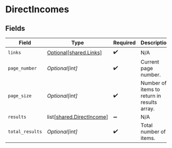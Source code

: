 # DirectIncomes


## Fields

| Field                                                                | Type                                                                 | Required                                                             | Description                                                          |
| -------------------------------------------------------------------- | -------------------------------------------------------------------- | -------------------------------------------------------------------- | -------------------------------------------------------------------- |
| `links`                                                              | [Optional[shared.Links]](undefined/models/shared/links.md)           | :heavy_check_mark:                                                   | N/A                                                                  |
| `page_number`                                                        | *Optional[int]*                                                      | :heavy_check_mark:                                                   | Current page number.                                                 |
| `page_size`                                                          | *Optional[int]*                                                      | :heavy_check_mark:                                                   | Number of items to return in results array.                          |
| `results`                                                            | list[[shared.DirectIncome](undefined/models/shared/directincome.md)] | :heavy_minus_sign:                                                   | N/A                                                                  |
| `total_results`                                                      | *Optional[int]*                                                      | :heavy_check_mark:                                                   | Total number of items.                                               |